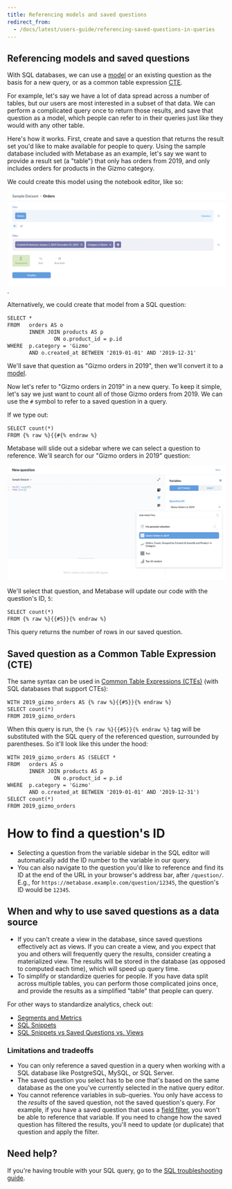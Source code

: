```yaml
---
title: Referencing models and saved questions
redirect_from:
  - /docs/latest/users-guide/referencing-saved-questions-in-queries
---
```


## Referencing models and saved questions

With SQL databases, we can use a [model][model] or an existing question as the basis for a new query, or as a common table expression [CTE][CTE].

For example, let's say we have a lot of data spread across a number of tables, but our users are most interested in a subset of that data. We can perform a complicated query once to return those results, and save that question as a model, which people can refer to in their queries just like they would with any other table.

Here's how it works. First, create and save a question that returns the result set you'd like to make available for people to query. Using the sample database included with Metabase as an example, let's say we want to provide a result set (a "table") that only has orders from 2019, and only includes orders for products in the Gizmo category.

We could create this model using the notebook editor, like so:

![Example notebook](../images/example-notebook.png).

Alternatively, we could create that model from a SQL question:

```
SELECT *
FROM   orders AS o
       INNER JOIN products AS p
               ON o.product_id = p.id
WHERE  p.category = 'Gizmo'
       AND o.created_at BETWEEN '2019-01-01' AND '2019-12-31'
```

We'll save that question as "Gizmo orders in 2019", then we'll convert it to a [model][model].

Now let's refer to "Gizmo orders in 2019" in a new query. To keep it simple, let's say we just want to count all of those Gizmo orders from 2019. We can use the `#` symbol to refer to a saved question in a query.

If we type out:

```
SELECT count(*)
FROM {% raw %}{{#{% endraw %}
```

Metabase will slide out a sidebar where we can select a question to reference. We'll search for our "Gizmo orders in 2019" question:

![Select a question from the variable sidebar](../images/variable-sidebar.png)

We'll select that question, and Metabase will update our code with the question's ID, `5`:

```
SELECT count(*)
FROM {% raw %}{{#5}}{% endraw %}
```

This query returns the number of rows in our saved question.

## Saved question as a Common Table Expression (CTE)

The same syntax can be used in [Common Table Expressions (CTEs)](https://en.wikipedia.org/wiki/Hierarchical_and_recursive_queries_in_SQL#Common_table_expression) (with SQL databases that support CTEs):

```
WITH 2019_gizmo_orders AS {% raw %}{{#5}}{% endraw %}
SELECT count(*)
FROM 2019_gizmo_orders
```

When this query is run, the `{% raw %}{{#5}}{% endraw %}` tag will be substituted with the SQL query of the referenced question, surrounded by parentheses. So it'll look like this under the hood:

```
WITH 2019_gizmo_orders AS (SELECT *
FROM   orders AS o
       INNER JOIN products AS p
               ON o.product_id = p.id
WHERE  p.category = 'Gizmo'
       AND o.created_at BETWEEN '2019-01-01' AND '2019-12-31')
SELECT count(*)
FROM 2019_gizmo_orders
```

# How to find a question's ID

- Selecting a question from the variable sidebar in the SQL editor will automatically add the ID number to the variable in our query.
- You can also navigate to the question you'd like to reference and find its ID at the end of the URL in your browser's address bar, after `/question/`. E.g., for `https://metabase.example.com/question/12345`, the question's ID would be `12345`.

## When and why to use saved questions as a data source

- If you can't create a view in the database, since saved questions effectively act as views. If you can create a view, and you expect that you and others will frequently query the results, consider creating a materialized view. The results will be stored in the database (as opposed to computed each time), which will speed up query time.
- To simplify or standardize queries for people. If you have data split across multiple tables, you can perform those complicated joins once, and provide the results as a simplified "table" that people can query.

For other ways to standardize analytics, check out:

- [Segments and Metrics](../../data-modeling/segments-and-metrics.md)
- [SQL Snippets](https://www.metabase.com/learn/building-analytics/sql-templates/sql-snippets.html)
- [SQL Snippets vs Saved Questions vs. Views](https://www.metabase.com/learn/building-analytics/sql-templates/organizing-sql.html)

### Limitations and tradeoffs

- You can only reference a saved question in a query when working with a SQL database like PostgreSQL, MySQL, or SQL Server.
- The saved question you select has to be one that's based on the same database as the one you've currently selected in the native query editor.
- You cannot reference variables in sub-queries. You only have access to the _results_ of the saved question, not the saved question's query. For example, if you have a saved question that uses a [field filter](https://www.metabase.com/learn/building-analytics/sql-templates/field-filters), you won't be able to reference that variable. If you need to change how the saved question has filtered the results, you'll need to update (or duplicate) that question and apply the filter.

## Need help?

If you're having trouble with your SQL query, go to the [SQL troubleshooting guide](../../troubleshooting-guide/sql.md).


[cte]: https://www.metabase.com/learn/sql-questions/sql-cte
[model]: ../../data-modeling/models.md

